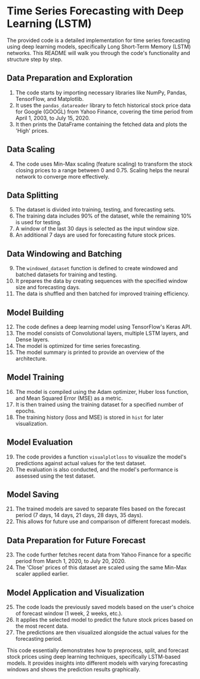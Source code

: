# Time Series Forecasting with Deep Learning (LSTM)

The provided code is a detailed implementation for time series forecasting using deep learning models, specifically Long Short-Term Memory (LSTM) networks. This README will walk you through the code's functionality and structure step by step.

## Data Preparation and Exploration
1. The code starts by importing necessary libraries like NumPy, Pandas, TensorFlow, and Matplotlib.
2. It uses the `pandas_datareader` library to fetch historical stock price data for Google (GOOGL) from Yahoo Finance, covering the time period from April 1, 2003, to July 15, 2020.
3. It then prints the DataFrame containing the fetched data and plots the 'High' prices.

## Data Scaling
4. The code uses Min-Max scaling (feature scaling) to transform the stock closing prices to a range between 0 and 0.75. Scaling helps the neural network to converge more effectively.

## Data Splitting
5. The dataset is divided into training, testing, and forecasting sets.
6. The training data includes 90% of the dataset, while the remaining 10% is used for testing.
7. A window of the last 30 days is selected as the input window size.
8. An additional 7 days are used for forecasting future stock prices.

## Data Windowing and Batching
9. The `windowed_dataset` function is defined to create windowed and batched datasets for training and testing.
10. It prepares the data by creating sequences with the specified window size and forecasting days.
11. The data is shuffled and then batched for improved training efficiency.

## Model Building
12. The code defines a deep learning model using TensorFlow's Keras API.
13. The model consists of Convolutional layers, multiple LSTM layers, and Dense layers.
14. The model is optimized for time series forecasting.
15. The model summary is printed to provide an overview of the architecture.

## Model Training
16. The model is compiled using the Adam optimizer, Huber loss function, and Mean Squared Error (MSE) as a metric.
17. It is then trained using the training dataset for a specified number of epochs.
18. The training history (loss and MSE) is stored in `hist` for later visualization.

## Model Evaluation
19. The code provides a function `visualplotloss` to visualize the model's predictions against actual values for the test dataset.
20. The evaluation is also conducted, and the model's performance is assessed using the test dataset.

## Model Saving
21. The trained models are saved to separate files based on the forecast period (7 days, 14 days, 21 days, 28 days, 35 days).
22. This allows for future use and comparison of different forecast models.

## Data Preparation for Future Forecast
23. The code further fetches recent data from Yahoo Finance for a specific period from March 1, 2020, to July 20, 2020.
24. The 'Close' prices of this dataset are scaled using the same Min-Max scaler applied earlier.

## Model Application and Visualization
25. The code loads the previously saved models based on the user's choice of forecast window (1 week, 2 weeks, etc.).
26. It applies the selected model to predict the future stock prices based on the most recent data.
27. The predictions are then visualized alongside the actual values for the forecasting period.

This code essentially demonstrates how to preprocess, split, and forecast stock prices using deep learning techniques, specifically LSTM-based models. It provides insights into different models with varying forecasting windows and shows the prediction results graphically.
